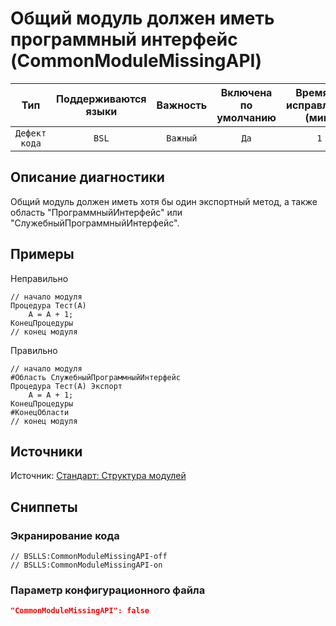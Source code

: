 # Общий модуль должен иметь программный интерфейс (CommonModuleMissingAPI)

Тип | Поддерживаются<br>языки | Важность | Включена<br>по умолчанию | Время на<br>исправление (мин) | Тэги
:-: | :-: | :-: | :-: | :-: | :-:
`Дефект кода` | `BSL` | `Важный` | `Да` | `1` | `brainoverload`<br>`suspicious`

## <Params>

<!-- Блоки выше заполняются автоматически, не трогать -->
## Описание диагностики
<!-- Описание диагностики заполняется вручную. Необходимо понятным языком описать смысл и схему работу -->

Общий модуль должен иметь хотя бы один экспортный метод, а также область "ПрограммныйИнтерфейс" или "СлужебныйПрограммныйИнтерфейс". 

## Примеры
<!-- В данном разделе приводятся примеры, на которые диагностика срабатывает, а также можно привести пример, как можно исправить ситуацию -->

Неправильно

```Bsl
// начало модуля
Процедура Тест(А)
    А = А + 1;
КонецПроцедуры
// конец модуля
```

Правильно

```Bsl
// начало модуля
#Область СлужебныйПрограммныйИнтерфейс
Процедура Тест(А) Экспорт
    А = А + 1;
КонецПроцедуры
#КонецОбласти
// конец модуля
```

## Источники
<!-- Необходимо указывать ссылки на все источники, из которых почерпнута информация для создания диагностики -->

Источник: [Стандарт: Структура модулей](https://its.1c.ru/db/v8std#content:455:hdoc)

## Сниппеты
<!-- Блоки ниже заполняются автоматически, не трогать -->

### Экранирование кода

```bsl
// BSLLS:CommonModuleMissingAPI-off
// BSLLS:CommonModuleMissingAPI-on
```

### Параметр конфигурационного файла

```json
"CommonModuleMissingAPI": false
```